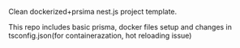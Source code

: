 Clean dockerized+prsima nest.js project template.

This repo includes basic prisma, docker files setup and changes in tsconfig.json(for containerazation, hot reloading issue)